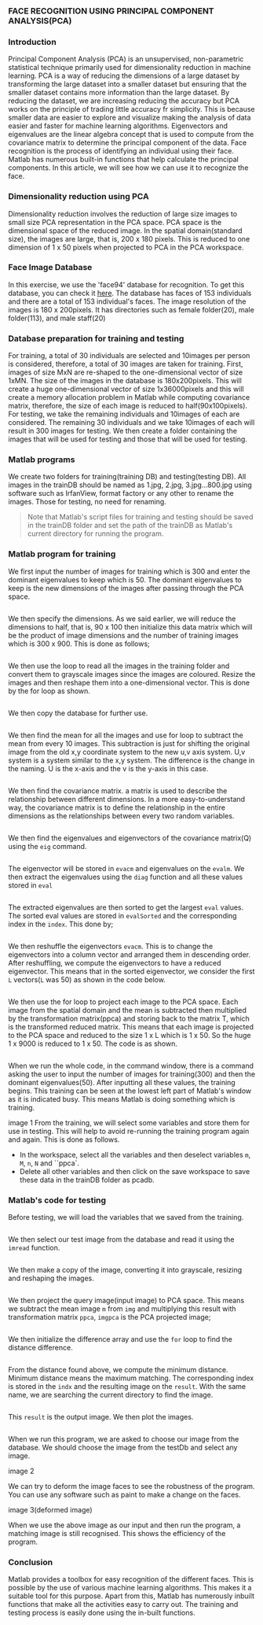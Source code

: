 ### FACE RECOGNITION USING PRINCIPAL COMPONENT ANALYSIS(PCA)
### Introduction
Principal Component Analysis (PCA) is an unsupervised, non-parametric statistical technique primarily used for dimensionality reduction in machine learning. PCA is a way of reducing the dimensions of a large dataset by transforming the large dataset into a smaller dataset but ensuring that the smaller dataset contains more information than the large dataset. By reducing the dataset, we are increasing reducing the accuracy but PCA works on the principle of trading little accuracy fr simplicity. This is because smaller data are easier to explore and visualize making the analysis of data easier and faster for machine learning algorithms.
Eigenvectors and eigenvalues are the linear algebra concept that is used to compute from the covariance matrix to determine the principal component of the data. Face recognition is the process of identifying an individual using their face. Matlab has numerous built-in functions that help calculate the principal components. In this article, we will see how we can use it to recognize the face.

### Dimensionality reduction using PCA
Dimensionality reduction involves the reduction of large size images to small size PCA representation in the PCA space. PCA space is the dimensional space of the reduced image. In the spatial domain(standard size), the images are large, that is, 200 x 180 pixels. This is reduced to one dimension of 1 x 50 pixels when projected to PCA in the PCA workspace.

### Face Image Database
In this exercise, we use the 'face94' database for recognition. To get this database, you can check it [here](https://cmp.felk.cvut.cz/~spacelib/faces/faces94.html). The database has faces of 153 individuals and there are a total of 153 individual's faces. The image resolution of the images is 180 x 200pixels. It has directories such as female folder(20), male folder(113), and male staff(20)

### Database preparation for training and testing
For training, a total of 30 individuals are selected and 10images per person is considered, therefore, a total of 30 images are taken for training. First, images of size MxN are re-shaped to the one-dimensional vector of size 1xMN. The size of the images in the database is 180x200pixels. This will create a huge one-dimensional vector of size 1x36000pixels and this will create a memory allocation problem in Matlab while computing covariance matrix, therefore, the size of each image is reduced to half(90x100pixels).
For testing, we take the remaining individuals and 10images of each are considered. The remaining 30 individuals and we take 10images of each will result in 300 images for testing. We then create a folder containing the images that will be used for testing and those that will be used for testing.

### Matlab programs 
We create two folders for training(training DB) and testing(testing DB). All images in the trainDB should be named as 1.jpg, 2.jpg, 3.jpg...800.jpg using software such as IrfanView, format factory or any other to rename the images. Those for testing, no need for renaming.
> Note that Matlab's script files for training and testing should be saved in the trainDB folder and set the path of the trainDB as Matlab's current directory for running the program.

### Matlab program for training
We first input the number of images for training which is 300 and enter the dominant eigenvalues to keep which is 50. The dominant eigenvalues to keep is the new dimensions of the images after passing through the PCA space.
```Matlab

```
We then specify the dimensions. As we said earlier, we will reduce the dimensions to half, that is, 90 x 100 then initialize this data matrix which will be the product of image dimensions and the number of training images which is 300 x 900. This is done as follows;
```Matlab

```
We then use the loop to read all the images in the training folder and convert them to grayscale images since the images are coloured. Resize the images and then reshape them into a one-dimensional vector. This is done by the for loop as shown.
```Matlab

```
We then copy the database for further use.
```Matlab

```
We then find the mean for all the images and use for loop to subtract the mean from every 10 images. This subtraction is just for shifting the original image from the old x,y coordinate system to the new u,v axis system. U,v system is a system similar to the x,y system. The difference is the change in the naming. U is the x-axis and the v is the y-axis in this case.
```Matlab

```
We then find the covariance matrix. a matrix is used to describe the relationship between different dimensions. In a more easy-to-understand way, the covariance matrix is to define the relationship in the entire dimensions as the relationships between every two random variables. 
```Matlab

```
We then find the eigenvalues and eigenvectors of the covariance matrix(Q) using the `eig` command.
```Matlab

```
The eigenvector will be stored in `evacm` and eigenvalues on the `evalm`. We then extract the eigenvalues using the `diag` function and all these values stored in `eval`
```Matlab

```
The extracted eigenvalues are then sorted to get the largest `eval` values. The sorted eval values are stored in `evalSorted` and the corresponding index in the `index`. This done by;
```Matlab

```
We then reshuffle the eigenvectors `evacm`. This is to change the eigenvectors into a column vector and arranged them in descending order. After reshuffling, we compute the eigenvectors to have a reduced eigenvector. This means that in the sorted eigenvector, we consider the first `L` vectors(`L` was 50) as shown in the code below.
```Matlab

```
We then use the for loop to project each image to the PCA space. Each image from the spatial domain and the mean is subtracted then multiplied by the transformation matrix(ppca) and storing back to the matrix T, which is the transformed reduced matrix. This means that each image is projected to the PCA space and reduced to the size 1 x L which is 1 x 50. So the huge 1 x 9000 is reduced to 1 x 50. The code is as shown.
```Matlab

```
When we run the whole code, in the command window, there is a command asking the user to input the number of images for training(300) and then the dominant eigenvalues(50). After inputting all these values, the training begins. This training can be seen at the lowest left part of Matlab's window as it is indicated busy. This means Matlab is doing something which is training.

image 1
From the training, we will select some variables and store them for use in testing. This will help to avoid re-running the training program again and again. This is done as follows.
- In the workspace, select all the variables and then deselect variables `m`, `M`, `n`, `N` and ``ppca`.
- Delete all other variables and then click on the save workspace to save these data in the trainDB folder as pcadb.

### Matlab's code for testing
Before testing, we will load the variables that we saved from the training.
```Matlab

```
We then select our test image from the database and read it using the `imread` function.
```Matlab

```
We then make a copy of the image, converting it into grayscale, resizing and reshaping the images.
```Matlab

```
We then project the query image(input image) to PCA space. This means we subtract the mean image `m` from `img` and multiplying this result with transformation matrix `ppca`, `imgpca` is the PCA projected image;
```Matlab

```
We then initialize the difference array and use the `for` loop to find the distance difference.
```Matlab

```
From the distance found above, we compute the minimum distance. Minimum distance means the maximum matching. The corresponding index is stored in the `indx` and the resulting image on the `result`. With the same name, we are searching the current directory to find the image.
```Matlab

```
This `result` is the output image. We then plot the images.
```Matlab

```
When we run this program, we are asked to choose our image from the database. We should choose the image from the testDb and select any image.

image 2

We can try to deform the image faces to see the robustness of the program. You can use any software such as paint to make a change on the faces.

image 3(deformed image)

When we use the above image as our input and then run the program, a matching image is still recognised. This shows the efficiency of the program.

### Conclusion
Matlab provides a toolbox for easy recognition of the different faces. This is possible by the use of various machine learning algorithms. This makes it a suitable tool for this purpose. Apart from this, Matlab has numerously inbuilt functions that make all the activities easy to carry out. The training and testing process is easily done using the in-built functions.


